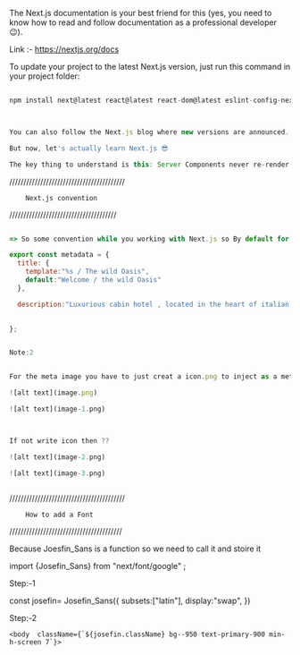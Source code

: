 The Next.js documentation is your best friend for this (yes, you need to know how to read and follow documentation as a professional developer 😉).

Link :- https://nextjs.org/docs

To update your project to the latest Next.js version, just run this command in your project folder:

```Next.js Update 

npm install next@latest react@latest react-dom@latest eslint-config-next@latest



You can also follow the Next.js blog where new versions are announced.

But now, let's actually learn Next.js 😎
```



```javascript 
The key thing to understand is this: Server Components never re-render. They run once on the server to generate the UI. The rendered value is sent to the client and locked in place. As far as React is concerned, this output is immutable, and will never change.*

```

/////////////////////////////////////////

        Next.js convention 

//////////////////////////////////////

```javascript

=> So some convention while you working with Next.js so By default for header and meta section you no need to write any extra line of code just add the metatag in the page layout section 

export const metadata = {
  title: {
    template:"%s / The wild Oasis",
    default:"Welcome / the wild Oasis"
  },

  description:"Luxurious cabin hotel , located in the heart of italian Dolomites meets surrounded by beautiful mountains and dark forest ",
  

};


Note:2


For the meta image you have to just creat a icon.png to inject as a metadata

![alt text](image.png)

![alt text](image-1.png)



If not write icon then ??

![alt text](image-2.png)

![alt text](image-3.png)



```




/////////////////////////////////////////

        How to add a Font 

////////////////////////////////////////

Because Joesfin_Sans is a function so we need to call it and stoire it 


import {Josefin_Sans} from "next/font/google" ;

Step:-1 

const josefin= Josefin_Sans({
   subsets:["latin"],
   display:"swap",
})


Step:-2

    <body  className={`${josefin.className} bg--950 text-primary-900 min-h-screen 7`}>






